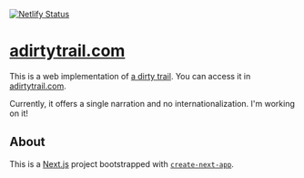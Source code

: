 [![Netlify Status](https://api.netlify.com/api/v1/badges/b2307bb1-f9d2-48de-99b3-29992eff8aba/deploy-status)](https://app.netlify.com/sites/adirtytrail/deploys)

# [adirtytrail.com](https://adirtytrail.com)

This is a web implementation of [a dirty trail](https://github.com/davidballester/a-dirty-trail). You can access it in
[adirtytrail.com](https://adirtytrail.com).

Currently, it offers a single narration and no internationalization. I'm working on it!

## About

This is a [Next.js](https://nextjs.org/) project bootstrapped with [`create-next-app`](https://github.com/vercel/next.js/tree/canary/packages/create-next-app).
